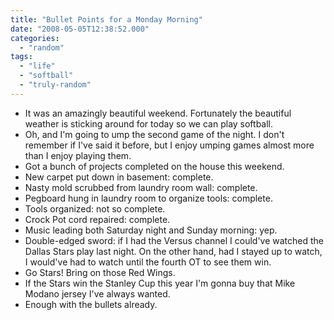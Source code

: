 ```yaml
---
title: "Bullet Points for a Monday Morning"
date: "2008-05-05T12:38:52.000"
categories: 
  - "random"
tags: 
  - "life"
  - "softball"
  - "truly-random"
---
```


- It was an amazingly beautiful weekend. Fortunately the beautiful weather is sticking around for today so we can play softball.
- Oh, and I'm going to ump the second game of the night. I don't remember if I've said it before, but I enjoy umping games almost more than I enjoy playing them.
- Got a bunch of projects completed on the house this weekend.
- New carpet put down in basement: complete.
- Nasty mold scrubbed from laundry room wall: complete.
- Pegboard hung in laundry room to organize tools: complete.
- Tools organized: not so complete.
- Crock Pot cord repaired: complete.
- Music leading both Saturday night and Sunday morning: yep.
- Double-edged sword: if I had the Versus channel I could've watched the Dallas Stars play last night. On the other hand, had I stayed up to watch, I would've had to watch until the fourth OT to see them win.
- Go Stars! Bring on those Red Wings.
- If the Stars win the Stanley Cup this year I'm gonna buy that Mike Modano jersey I've always wanted.
- Enough with the bullets already.
